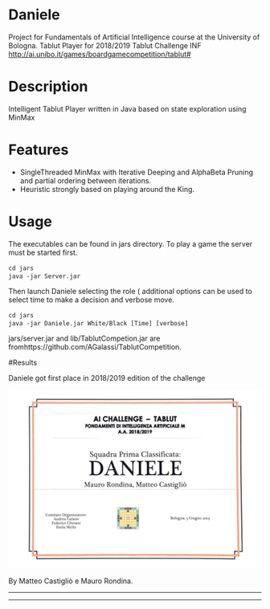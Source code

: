 # Daniele

Project for Fundamentals of Artificial Intelligence course at the University of Bologna.
Tablut Player for 2018/2019 Tablut Challenge INF http://ai.unibo.it/games/boardgamecompetition/tablut#

# Description
Intelligent Tablut Player written in Java based on state exploration using MinMax 

# Features 

* SingleThreaded MinMax with Iterative Deeping and AlphaBeta Pruning and partial ordering between iterations.
* Heuristic strongly based on playing around the King.

# Usage

The executables can be found in jars directory.
To play a game the server must be started first.

```[bash]
cd jars
java -jar Server.jar
```
Then launch Daniele selecting the role ( additional options can be used to select time to make a decision and verbose move.

```[bash]
cd jars
java -jar Daniele.jar White/Black [Time] [verbose]
```

jars/server.jar and lib/TablutCompetion.jar are fromhttps://github.com/AGalassi/TablutCompetition.



#Results

Daniele got first place in 2018/2019 edition of the challenge

![Screenshot](Certificato.jpeg)

By  Matteo Castigliò e Mauro Rondina.


***


***



